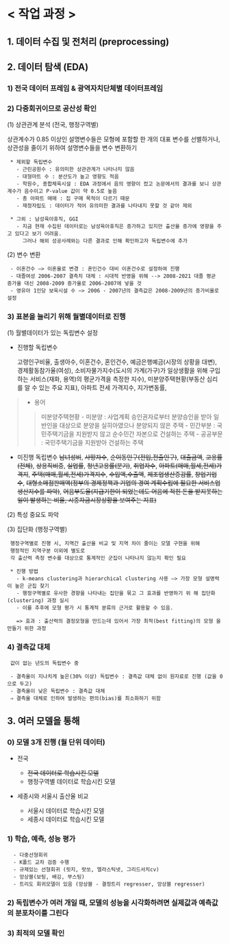 # < 작업 과정 >

## 1. **데이터 수집 및 전처리 (preprocessing)**

## 2. **데이터 탐색 (EDA)**

### **1) 전국 데이터 프레임 & 광역자치단체별 데이터프레임**

### **2) 다중회귀이므로 공산성 확인**

   (1) 상관관계 분석 (전국, 행정구역별)

상관계수가 0.85 이상인 설명변수들은 모형에 포함할 한 개의 대표 변수를 선별하거나,
상관성을 줄이기 위하여 설명변수들을 변수 변환하기

     * 제외할 독립변수
       - 근린공원수 : 유의미한 상관관계가 나타나지 않음
       - 대형마트 수 : 분산도가 높고 영향도 적음
       - 학원수, 종합체육시설 : EDA 과정에서 음의 영향이 컸고 논문에서의 결과를 보니 상관계수가 음수이고 P-value 값이 약 0.5로 높음
       - 총 아파트 매매 : 집 구매 목적이 다르기 때문
       - 재정자립도 : 데이터가 적어 유의미한 결과를 나타내지 못할 것 같아 제외

     * 그외 : 남성육아휴직, GGI
       - 지금 현재 수집된 데이터로는 남성육아휴직은 증가하고 있지만 출산율 증가에 영향을 주고 있다고 보기 어려움. 
         그러나 해외 성공사례와는 다른 결과로 인해 확인하고자 독립변수에 추가

   (2) 변수 변환

     - 이혼건수 —> 이혼율로 변경 : 혼인건수 대비 이혼건수로 설정하여 진행
     - 대졸여성 2006-2007 결측치 대체 : 시대적 반영을 위해 --> 2008-2021 대졸 평균 증가율 대신 2008-2009 증가율로 2006-2007에 넣을 것
     - 영유아 1인당 보육시설 수 —> 2006 - 2007년의 결측값은 2008-2009년의 증가비율로 설정



### **3) 표본을 늘리기 위해 월별데이터로 진행**

(1) 월별데이터가 있는 독립변수 설정

* 진행할 독립변수

    고령인구비율, 출생아수, 이혼건수, 혼인건수, 예금은행예금(시장의 상황을 대변), 경제활동참가율(여성), 
    소비자물가지수(도시의 가계(가구)가 일상생활을 위해 구입하는 서비스(재화, 용역)의 평균가격을 측정한 지수),
    미분양주택현황(부동산 심리를 알 수 있는 주요 지표), 아파트 전세 가격지수, 지가변동률,

>* 용어
>>미분양주택현황
    - 미분양 : 사업계획 승인권자로부터 분양승인을 받아 일반인을 대상으로 분양을 실히아였으나 분양되지 않은 주택
    - 민간부분 : 국민주택기금을 지원받지 않고 순수민간 자본으로 건설하는 주택
    - 공공부문 : 국민주택기금을 지원받아 건설하는 주택

* 미진행 독립변수
    ~~남녀성비~~, ~~사망자수~~, ~~순이동인구(전입,전출인구)~~, ~~대출금액~~, ~~고용률(전체)~~,
    ~~상용직비중~~, ~~실업률~~, ~~청년고용률(분기)~~, ~~취업자수~~, ~~아파트(매매,월세,전세)가격지~~,
    ~~주택(매매,월세,전세)가격지수~~, ~~수입액,수출액~~, ~~제조업생산증감률~~, ~~창업기업수~~, 
    ~~대형소매점판매액(정부의 경제정책과 기업의 경여 계획수립에 필요한 서비스업생산지수를 파악)~~,
    ~~어음부도율(지급기한이 되었는데도 어음에 적힌 돈을 받지못하는 일이 발생하는 비율, 시중자금시장상황을 보여주는 지표)~~


(2) 특성 중요도 파악

(3) 집단화 (행정구역별)

     행정구역별로 진행 시, 지역간 출산율 비교 및 지역 차이 줄이는 모델 구현을 위해 
     행정적인 지역구분 이외에 별도로 
     각 출산력 측정 변수를 대상으로 통계적인 군집이 나타나지 않는지 확인 필요

     * 진행 방법
       - k-means clustering과 hierarchical clustering 사용 —> 가장 모형 설명력이 높은 군집 찾기 
       - 행정구역별로 유사한 경향을 나타내는 집단을 묶고 그 효과를 반영하기 위 해 집단화 (clustering) 과정 실시 
       - 이를 추후에 모형 평가 시 통계적 분류의 근거로 활용할 수 있음.

       => 효과 : 출산력의 결정모형을 만드는데 있어서 가장 최적(best fitting)의 모형 을 만들기 위한 과정

### **4) 결측값 대체**

     값이 없는 년도의 독립변수 중

     - 결측율이 지나치게 높은(30% 이상) 독립변수 : 결측값 대체 없이 원자료로 진행 (값을 0으로 두고)
     - 결측율이 낮은 독립변수 : 결측값 대체
     ⇒ 결측율 대체로 인하여 발생하는 편의(bias)를 최소화하기 위함


## 3. **여러 모델을 통해**

### 0) 모델 3개 진행 (월 단위 데이터)
* 전국 
  - ~~전국 데이터로 학습시킨 모델~~
  - 행정구역별 데이터로 학습시킨 모델

* 세종시와 서울시 출산율 비교 
  - 서울시 데이터로 학습시킨 모델
  - 세종시 데이터로 학습시킨 모델

### 1) 학습, 예측, 성능 평가

      - 다중선형회귀 
      - K폴드 교차 검증 수행
      - 규제있는 선형회귀 (릿지, 랏쏘, 엘라스틱넷, 그리드서치cv)
      - 앙상블(보팅, 배깅, 부스팅)
      - 트리도 회귀모델이 있음 (앙상블 - 결정트리 regresser, 앙상블 regresser)

### 2) 독립변수가 여러 개일 때, 모델의 성능을 시각화하려면 실제값과 예측값의 분포차이를 그린다
### 3) 최적의 모델 확인